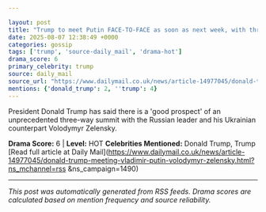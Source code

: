 ```yaml
---

layout: post
title: "Trump to meet Putin FACE-TO-FACE as soon as next week, with three-way Zelensky summit to follow, report says"
date: 2025-08-07 12:38:49 +0000
categories: gossip
tags: ['trump', 'source-daily_mail', 'drama-hot']
drama_score: 6
primary_celebrity: trump
source: daily_mail
source_url: "https://www.dailymail.co.uk/news/article-14977045/donald-trump-meeting-vladimir-putin-volodymyr-zelensky.html?ns_mchannel=rss&1490&campaign=1490"
mentions: {'donald_trump': 2, ''trump': 4}
---
```


President Donald Trump has said there is a 'good prospect' of an unprecedented three-way summit with the Russian leader and his Ukrainian counterpart Volodymyr Zelensky.

**Drama Score:** 6 | **Level:** HOT **Celebrities Mentioned:** Donald Trump, Trump [Read full article at Daily Mail](https://www.dailymail.co.uk/news/article-14977045/donald-trump-meeting-vladimir-putin-volodymyr-zelensky.html?ns_mchannel=rss &ns_campaign=1490)

---

*This post was automatically generated from RSS feeds. Drama scores are calculated based on mention frequency and source reliability.*